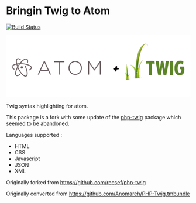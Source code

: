 # Bringin Twig to Atom
[![Build Status](https://travis-ci.org/PurpleBabar/atom-twig.svg?branch=master)](https://travis-ci.org/PurpleBabar/atom-twig)

![logo](logo.png "Atom + Twig")

Twig syntax highlighting for atom.

This package is a fork with some update of the [php-twig](https://github.com/reesef/php-twig) package which seemed to be abandoned.

Languages supported :
* HTML
* CSS
* Javascript
* JSON
* XML

Originally forked from https://github.com/reesef/php-twig

Originally converted from https://github.com/Anomareh/PHP-Twig.tmbundle
